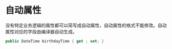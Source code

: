 # 自动属性

没有特定业务逻辑的属性都可以简写成自动属性，自动属性的格式不能修改。自动属性对应的字段由编译器自动生成。

```csharp
public DateTime birthdayTime { get ; set; }
```